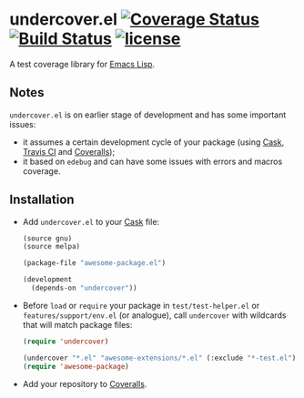 # undercover.el [![Coverage Status](https://img.shields.io/coveralls/sviridov/undercover.el.svg)](https://coveralls.io/r/sviridov/undercover.el?branch=master) [![Build Status](https://travis-ci.org/sviridov/undercover.el.svg)](https://travis-ci.org/sviridov/undercover.el) [![license](http://img.shields.io/badge/license-MIT-brightgreen.svg)](https://github.com/sviridov/undercover.el/blob/master/LICENSE)

A test coverage library for [Emacs Lisp](http://www.gnu.org/software/emacs/manual/html_node/elisp/index.html).

## Notes

`undercover.el` is on earlier stage of development and has some important issues:

- it assumes a certain development cycle of your package (using [Cask](https://github.com/cask/cask), [Travis CI](https://travis-ci.org/) and [Coveralls](https://coveralls.io/));
- it based on `edebug` and can have some issues with errors and macros coverage.

## Installation

- Add `undercover.el` to your [Cask](https://github.com/cask/cask) file:

  ```lisp
  (source gnu)
  (source melpa)

  (package-file "awesome-package.el")

  (development
    (depends-on "undercover"))
  ```

- Before `load` or `require` your package in `test/test-helper.el` or `features/support/env.el` (or analogue), call `undercover` with wildcards that will match package files:

  ```lisp
  (require 'undercover)

  (undercover "*.el" "awesome-extensions/*.el" (:exclude "*-test.el"))
  (require 'awesome-package)
  ```

- Add your repository to [Coveralls](https://coveralls.io/).
